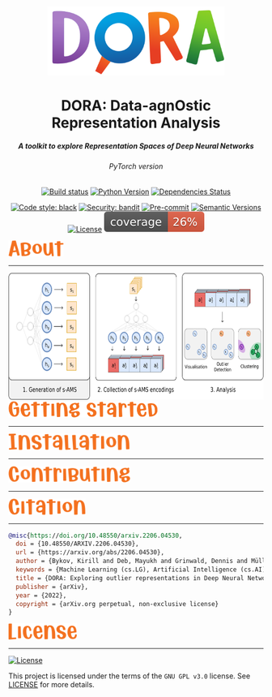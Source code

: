 <div align="center">
  <img src="./assets/images/logo.svg" width="350"/>
</div>

<div align="center"><h1>DORA: Data-agnOstic Representation Analysis</h1>
<h5>A toolkit to explore Representation Spaces of Deep Neural Networks</h5>
<h6>PyTorch version</h6></div>
<div align="center">

[![Build status](https://github.com/lapalap/dora/workflows/build/badge.svg?branch=master&event=push)](https://github.com/lapalap/dora/actions?query=workflow%3Abuild)
[![Python Version](https://img.shields.io/pypi/pyversions/dora.svg)](https://pypi.org/project/dora/)
[![Dependencies Status](https://img.shields.io/badge/dependencies-up%20to%20date-brightgreen.svg)](https://github.com/lapalap/dora/pulls?utf8=%E2%9C%93&q=is%3Apr%20author%3Aapp%2Fdependabot)

[![Code style: black](https://img.shields.io/badge/code%20style-black-000000.svg)](https://github.com/psf/black)
[![Security: bandit](https://img.shields.io/badge/security-bandit-green.svg)](https://github.com/PyCQA/bandit)
[![Pre-commit](https://img.shields.io/badge/pre--commit-enabled-brightgreen?logo=pre-commit&logoColor=white)](https://github.com/lapalap/dora/blob/master/.pre-commit-config.yaml)
[![Semantic Versions](https://img.shields.io/badge/%20%20%F0%9F%93%A6%F0%9F%9A%80-semantic--versions-e10079.svg)](https://github.com/lapalap/dora/releases)
[![License](https://img.shields.io/github/license/lapalap/dora)](https://github.com/lapalap/dora/blob/master/LICENSE)
![Coverage Report](assets/images/coverage.svg)

</div>

<div align="left">
<img src="./assets/images/About.svg" height="32"/>
</div>
<hr />

<div align="center">
<img src="./assets/images/DORA.svg" height="250"/>
</div>

<div align="left">
<img src="./assets/images/Getting%20started.svg" height="32"/>
</div>
<hr />

<div align="left">
<img src="./assets/images/Installation.svg" height="32"/>
</div>
<hr />
<div align="left">
<img src="./assets/images/Contributing.svg" height="32"/>
</div>
<hr />
<div align="left">
<img src="./assets/images/Citation.svg" height="32"/>
</div>
<hr />

```bibtex
@misc{https://doi.org/10.48550/arxiv.2206.04530,
  doi = {10.48550/ARXIV.2206.04530},
  url = {https://arxiv.org/abs/2206.04530},
  author = {Bykov, Kirill and Deb, Mayukh and Grinwald, Dennis and Müller, Klaus-Robert and Höhne, Marina M. -C.},
  keywords = {Machine Learning (cs.LG), Artificial Intelligence (cs.AI), Computer Vision and Pattern Recognition (cs.CV), Machine Learning (stat.ML), FOS: Computer and information sciences, FOS: Computer and information sciences},
  title = {DORA: Exploring outlier representations in Deep Neural Networks},
  publisher = {arXiv},
  year = {2022},
  copyright = {arXiv.org perpetual, non-exclusive license}
}
```

<div align="left">
<img src="./assets/images/License.svg" height="32"/>
</div>
<hr />

[![License](https://img.shields.io/github/license/lapalap/dora)](https://github.com/lapalap/dora/blob/master/LICENSE)

This project is licensed under the terms of the `GNU GPL v3.0` license. See [LICENSE](https://github.com/lapalap/dora/blob/master/LICENSE) for more details.


[comment]: <> (### Initialize your code)

[comment]: <> (1. Initialize `git` inside your repo:)

[comment]: <> (```bash)

[comment]: <> (cd dora && git init)

[comment]: <> (```)

[comment]: <> (2. If you don't have `Poetry` installed run:)

[comment]: <> (```bash)

[comment]: <> (make poetry-download)

[comment]: <> (```)

[comment]: <> (3. Initialize poetry and install `pre-commit` hooks:)

[comment]: <> (```bash)

[comment]: <> (make install)

[comment]: <> (make pre-commit-install)

[comment]: <> (```)

[comment]: <> (4. Run the codestyle:)

[comment]: <> (```bash)

[comment]: <> (make codestyle)

[comment]: <> (```)

[comment]: <> (5. Upload initial code to GitHub:)

[comment]: <> (```bash)

[comment]: <> (git add .)

[comment]: <> (git commit -m ":tada: Initial commit")

[comment]: <> (git branch -M main)

[comment]: <> (git remote add origin https://github.com/lapalap/dora.git)

[comment]: <> (git push -u origin main)

[comment]: <> (```)

[comment]: <> (### Set up bots)

[comment]: <> (- Set up [Dependabot]&#40;https://docs.github.com/en/github/administering-a-repository/enabling-and-disabling-version-updates#enabling-github-dependabot-version-updates&#41; to ensure you have the latest dependencies.)

[comment]: <> (- Set up [Stale bot]&#40;https://github.com/apps/stale&#41; for automatic issue closing.)

[comment]: <> (### Poetry)

[comment]: <> (Want to know more about Poetry? Check [its documentation]&#40;https://python-poetry.org/docs/&#41;.)

[comment]: <> (<details>)

[comment]: <> (<summary>Details about Poetry</summary>)

[comment]: <> (<p>)

[comment]: <> (Poetry's [commands]&#40;https://python-poetry.org/docs/cli/#commands&#41; are very intuitive and easy to learn, like:)

[comment]: <> (- `poetry add numpy@latest`)

[comment]: <> (- `poetry run pytest`)

[comment]: <> (- `poetry publish --build`)

[comment]: <> (etc)

[comment]: <> (</p>)

[comment]: <> (</details>)

[comment]: <> (### Building and releasing your package)

[comment]: <> (Building a new version of the application contains steps:)

[comment]: <> (- Bump the version of your package `poetry version <version>`. You can pass the new version explicitly, or a rule such as `major`, `minor`, or `patch`. For more details, refer to the [Semantic Versions]&#40;https://semver.org/&#41; standard.)

[comment]: <> (- Make a commit to `GitHub`.)

[comment]: <> (- Create a `GitHub release`.)

[comment]: <> (- And... publish 🙂 `poetry publish --build`)

[comment]: <> (## 🎯 What's next)

[comment]: <> (Well, that's up to you 💪🏻. I can only recommend the packages and articles that helped me.)

[comment]: <> (- [`Typer`]&#40;https://github.com/tiangolo/typer&#41; is great for creating CLI applications.)

[comment]: <> (- [`Rich`]&#40;https://github.com/willmcgugan/rich&#41; makes it easy to add beautiful formatting in the terminal.)

[comment]: <> (- [`Pydantic`]&#40;https://github.com/samuelcolvin/pydantic/&#41; – data validation and settings management using Python type hinting.)

[comment]: <> (- [`Loguru`]&#40;https://github.com/Delgan/loguru&#41; makes logging &#40;stupidly&#41; simple.)

[comment]: <> (- [`tqdm`]&#40;https://github.com/tqdm/tqdm&#41; – fast, extensible progress bar for Python and CLI.)

[comment]: <> (- [`IceCream`]&#40;https://github.com/gruns/icecream&#41; is a little library for sweet and creamy debugging.)

[comment]: <> (- [`orjson`]&#40;https://github.com/ijl/orjson&#41; – ultra fast JSON parsing library.)

[comment]: <> (- [`Returns`]&#40;https://github.com/dry-python/returns&#41; makes you function's output meaningful, typed, and safe!)

[comment]: <> (- [`Hydra`]&#40;https://github.com/facebookresearch/hydra&#41; is a framework for elegantly configuring complex applications.)

[comment]: <> (- [`FastAPI`]&#40;https://github.com/tiangolo/fastapi&#41; is a type-driven asynchronous web framework.)

[comment]: <> (Articles:)

[comment]: <> (- [Open Source Guides]&#40;https://opensource.guide/&#41;.)

[comment]: <> (- [A handy guide to financial support for open source]&#40;https://github.com/nayafia/lemonade-stand&#41;)

[comment]: <> (- [GitHub Actions Documentation]&#40;https://help.github.com/en/actions&#41;.)

[comment]: <> (- Maybe you would like to add [gitmoji]&#40;https://gitmoji.carloscuesta.me/&#41; to commit names. This is really funny. 😄)

[comment]: <> (## 🚀 Features)

[comment]: <> (### Development features)

[comment]: <> (- Supports for `Python 3.7` and higher.)

[comment]: <> (- [`Poetry`]&#40;https://python-poetry.org/&#41; as the dependencies manager. See configuration in [`pyproject.toml`]&#40;https://github.com/lapalap/dora/blob/master/pyproject.toml&#41; and [`setup.cfg`]&#40;https://github.com/lapalap/dora/blob/master/setup.cfg&#41;.)

[comment]: <> (- Automatic codestyle with [`black`]&#40;https://github.com/psf/black&#41;, [`isort`]&#40;https://github.com/timothycrosley/isort&#41; and [`pyupgrade`]&#40;https://github.com/asottile/pyupgrade&#41;.)

[comment]: <> (- Ready-to-use [`pre-commit`]&#40;https://pre-commit.com/&#41; hooks with code-formatting.)

[comment]: <> (- Type checks with [`mypy`]&#40;https://mypy.readthedocs.io&#41;; docstring checks with [`darglint`]&#40;https://github.com/terrencepreilly/darglint&#41;; security checks with [`safety`]&#40;https://github.com/pyupio/safety&#41; and [`bandit`]&#40;https://github.com/PyCQA/bandit&#41;)

[comment]: <> (- Testing with [`pytest`]&#40;https://docs.pytest.org/en/latest/&#41;.)

[comment]: <> (- Ready-to-use [`.editorconfig`]&#40;https://github.com/lapalap/dora/blob/master/.editorconfig&#41;, [`.dockerignore`]&#40;https://github.com/lapalap/dora/blob/master/.dockerignore&#41;, and [`.gitignore`]&#40;https://github.com/lapalap/dora/blob/master/.gitignore&#41;. You don't have to worry about those things.)

[comment]: <> (### Deployment features)

[comment]: <> (- `GitHub` integration: issue and pr templates.)

[comment]: <> (- `Github Actions` with predefined [build workflow]&#40;https://github.com/lapalap/dora/blob/master/.github/workflows/build.yml&#41; as the default CI/CD.)

[comment]: <> (- Everything is already set up for security checks, codestyle checks, code formatting, testing, linting, docker builds, etc with [`Makefile`]&#40;https://github.com/lapalap/dora/blob/master/Makefile#L89&#41;. More details in [makefile-usage]&#40;#makefile-usage&#41;.)

[comment]: <> (- [Dockerfile]&#40;https://github.com/lapalap/dora/blob/master/docker/Dockerfile&#41; for your package.)

[comment]: <> (- Always up-to-date dependencies with [`@dependabot`]&#40;https://dependabot.com/&#41;. You will only [enable it]&#40;https://docs.github.com/en/github/administering-a-repository/enabling-and-disabling-version-updates#enabling-github-dependabot-version-updates&#41;.)

[comment]: <> (- Automatic drafts of new releases with [`Release Drafter`]&#40;https://github.com/marketplace/actions/release-drafter&#41;. You may see the list of labels in [`release-drafter.yml`]&#40;https://github.com/lapalap/dora/blob/master/.github/release-drafter.yml&#41;. Works perfectly with [Semantic Versions]&#40;https://semver.org/&#41; specification.)

[comment]: <> (### Open source community features)

[comment]: <> (- Ready-to-use [Pull Requests templates]&#40;https://github.com/lapalap/dora/blob/master/.github/PULL_REQUEST_TEMPLATE.md&#41; and several [Issue templates]&#40;https://github.com/lapalap/dora/tree/master/.github/ISSUE_TEMPLATE&#41;.)

[comment]: <> (- Files such as: `LICENSE`, `CONTRIBUTING.md`, `CODE_OF_CONDUCT.md`, and `SECURITY.md` are generated automatically.)

[comment]: <> (- [`Stale bot`]&#40;https://github.com/apps/stale&#41; that closes abandoned issues after a period of inactivity. &#40;You will only [need to setup free plan]&#40;https://github.com/marketplace/stale&#41;&#41;. Configuration is [here]&#40;https://github.com/lapalap/dora/blob/master/.github/.stale.yml&#41;.)

[comment]: <> (- [Semantic Versions]&#40;https://semver.org/&#41; specification with [`Release Drafter`]&#40;https://github.com/marketplace/actions/release-drafter&#41;.)

[comment]: <> (## Installation)

[comment]: <> (```bash)

[comment]: <> (pip install -U dora)

[comment]: <> (```)

[comment]: <> (or install with `Poetry`)

[comment]: <> (```bash)

[comment]: <> (poetry add dora)

[comment]: <> (```)



[comment]: <> (### Makefile usage)

[comment]: <> ([`Makefile`]&#40;https://github.com/lapalap/dora/blob/master/Makefile&#41; contains a lot of functions for faster development.)

[comment]: <> (<details>)

[comment]: <> (<summary>1. Download and remove Poetry</summary>)

[comment]: <> (<p>)

[comment]: <> (To download and install Poetry run:)

[comment]: <> (```bash)

[comment]: <> (make poetry-download)

[comment]: <> (```)

[comment]: <> (To uninstall)

[comment]: <> (```bash)

[comment]: <> (make poetry-remove)

[comment]: <> (```)

[comment]: <> (</p>)

[comment]: <> (</details>)

[comment]: <> (<details>)

[comment]: <> (<summary>2. Install all dependencies and pre-commit hooks</summary>)

[comment]: <> (<p>)

[comment]: <> (Install requirements:)

[comment]: <> (```bash)

[comment]: <> (make install)

[comment]: <> (```)

[comment]: <> (Pre-commit hooks coulb be installed after `git init` via)

[comment]: <> (```bash)

[comment]: <> (make pre-commit-install)

[comment]: <> (```)

[comment]: <> (</p>)

[comment]: <> (</details>)

[comment]: <> (<details>)

[comment]: <> (<summary>3. Codestyle</summary>)

[comment]: <> (<p>)

[comment]: <> (Automatic formatting uses `pyupgrade`, `isort` and `black`.)

[comment]: <> (```bash)

[comment]: <> (make codestyle)

[comment]: <> (# or use synonym)

[comment]: <> (make formatting)

[comment]: <> (```)

[comment]: <> (Codestyle checks only, without rewriting files:)

[comment]: <> (```bash)

[comment]: <> (make check-codestyle)

[comment]: <> (```)

[comment]: <> (> Note: `check-codestyle` uses `isort`, `black` and `darglint` library)

[comment]: <> (Update all dev libraries to the latest version using one comand)

[comment]: <> (```bash)

[comment]: <> (make update-dev-deps)

[comment]: <> (```)

[comment]: <> (<details>)

[comment]: <> (<summary>4. Code security</summary>)

[comment]: <> (<p>)

[comment]: <> (```bash)

[comment]: <> (make check-safety)

[comment]: <> (```)

[comment]: <> (This command launches `Poetry` integrity checks as well as identifies security issues with `Safety` and `Bandit`.)

[comment]: <> (```bash)

[comment]: <> (make check-safety)

[comment]: <> (```)

[comment]: <> (</p>)

[comment]: <> (</details>)

[comment]: <> (</p>)

[comment]: <> (</details>)

[comment]: <> (<details>)

[comment]: <> (<summary>5. Type checks</summary>)

[comment]: <> (<p>)

[comment]: <> (Run `mypy` static type checker)

[comment]: <> (```bash)

[comment]: <> (make mypy)

[comment]: <> (```)

[comment]: <> (</p>)

[comment]: <> (</details>)

[comment]: <> (<details>)

[comment]: <> (<summary>6. Tests with coverage badges</summary>)

[comment]: <> (<p>)

[comment]: <> (Run `pytest`)

[comment]: <> (```bash)

[comment]: <> (make test)

[comment]: <> (```)

[comment]: <> (</p>)

[comment]: <> (</details>)

[comment]: <> (<details>)

[comment]: <> (<summary>7. All linters</summary>)

[comment]: <> (<p>)

[comment]: <> (Of course there is a command to ~~rule~~ run all linters in one:)

[comment]: <> (```bash)

[comment]: <> (make lint)

[comment]: <> (```)

[comment]: <> (the same as:)

[comment]: <> (```bash)

[comment]: <> (make test && make check-codestyle && make mypy && make check-safety)

[comment]: <> (```)

[comment]: <> (</p>)

[comment]: <> (</details>)

[comment]: <> (<details>)

[comment]: <> (<summary>8. Docker</summary>)

[comment]: <> (<p>)

[comment]: <> (```bash)

[comment]: <> (make docker-build)

[comment]: <> (```)

[comment]: <> (which is equivalent to:)

[comment]: <> (```bash)

[comment]: <> (make docker-build VERSION=latest)

[comment]: <> (```)

[comment]: <> (Remove docker image with)

[comment]: <> (```bash)

[comment]: <> (make docker-remove)

[comment]: <> (```)

[comment]: <> (More information [about docker]&#40;https://github.com/lapalap/dora/tree/master/docker&#41;.)

[comment]: <> (</p>)

[comment]: <> (</details>)

[comment]: <> (<details>)

[comment]: <> (<summary>9. Cleanup</summary>)

[comment]: <> (<p>)

[comment]: <> (Delete pycache files)

[comment]: <> (```bash)

[comment]: <> (make pycache-remove)

[comment]: <> (```)

[comment]: <> (Remove package build)

[comment]: <> (```bash)

[comment]: <> (make build-remove)

[comment]: <> (```)

[comment]: <> (Delete .DS_STORE files)

[comment]: <> (```bash)

[comment]: <> (make dsstore-remove)

[comment]: <> (```)

[comment]: <> (Remove .mypycache)

[comment]: <> (```bash)

[comment]: <> (make mypycache-remove)

[comment]: <> (```)

[comment]: <> (Or to remove all above run:)

[comment]: <> (```bash)

[comment]: <> (make cleanup)

[comment]: <> (```)

[comment]: <> (</p>)

[comment]: <> (</details>)

[comment]: <> (## 📈 Releases)

[comment]: <> (You can see the list of available releases on the [GitHub Releases]&#40;https://github.com/lapalap/dora/releases&#41; page.)

[comment]: <> (We follow [Semantic Versions]&#40;https://semver.org/&#41; specification.)

[comment]: <> (We use [`Release Drafter`]&#40;https://github.com/marketplace/actions/release-drafter&#41;. As pull requests are merged, a draft release is kept up-to-date listing the changes, ready to publish when you’re ready. With the categories option, you can categorize pull requests in release notes using labels.)

[comment]: <> (### List of labels and corresponding titles)

[comment]: <> (|               **Label**               |  **Title in Releases**  |)

[comment]: <> (| :-----------------------------------: | :---------------------: |)

[comment]: <> (|       `enhancement`, `feature`        |       🚀 Features       |)

[comment]: <> (| `bug`, `refactoring`, `bugfix`, `fix` | 🔧 Fixes & Refactoring  |)

[comment]: <> (|       `build`, `ci`, `testing`        | 📦 Build System & CI/CD |)

[comment]: <> (|              `breaking`               |   💥 Breaking Changes   |)

[comment]: <> (|            `documentation`            |    📝 Documentation     |)

[comment]: <> (|            `dependencies`             | ⬆️ Dependencies updates |)

[comment]: <> (You can update it in [`release-drafter.yml`]&#40;https://github.com/lapalap/dora/blob/master/.github/release-drafter.yml&#41;.)

[comment]: <> (GitHub creates the `bug`, `enhancement`, and `documentation` labels for you. Dependabot creates the `dependencies` label. Create the remaining labels on the Issues tab of your GitHub repository, when you need them.)

[comment]: <> (## Credits [![🚀 Your next Python package needs a bleeding-edge project structure.]&#40;https://img.shields.io/badge/python--package--template-%F0%9F%9A%80-brightgreen&#41;]&#40;https://github.com/TezRomacH/python-package-template&#41;)

[comment]: <> (This project was generated with [`python-package-template`]&#40;https://github.com/TezRomacH/python-package-template&#41;)
